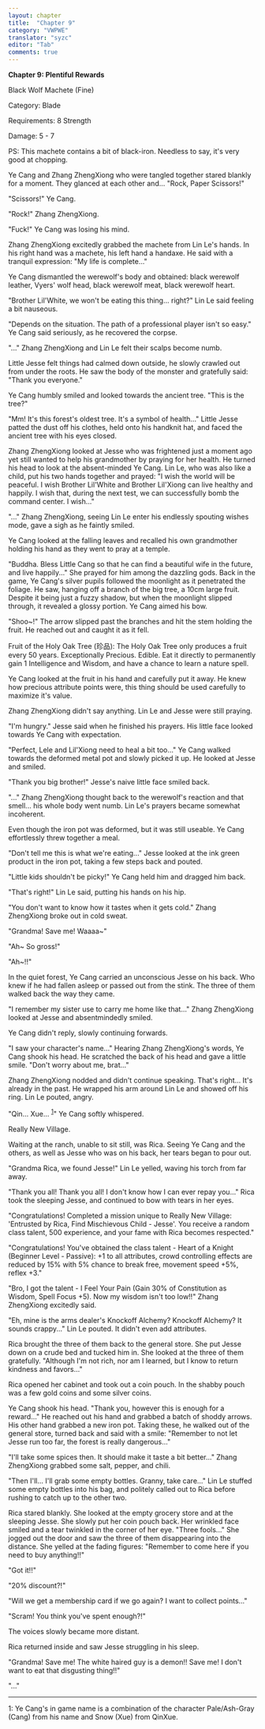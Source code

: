 ```yaml
---
layout: chapter
title:  "Chapter 9"
category: "VWPWE"
translator: "syzc"
editor: "Tab"
comments: true
---
```


**Chapter 9: Plentiful Rewards**

Black Wolf Machete (Fine)

Category: Blade

Requirements: 8 Strength

Damage: 5 - 7

PS: This machete contains a bit of black-iron. Needless to say, it's very good at chopping.

Ye Cang and Zhang ZhengXiong who were tangled together stared blankly for a moment. They glanced at each other and... "Rock, Paper Scissors!" 

"Scissors!" Ye Cang.

"Rock!" Zhang ZhengXiong.

"Fuck!" Ye Cang was losing his mind.

Zhang ZhengXiong excitedly grabbed the machete from Lin Le's hands. In his right hand was a machete, his left hand a handaxe. He said with a tranquil expression: "My life is complete..."

Ye Cang dismantled the werewolf's body and obtained: black werewolf leather, Vyers' wolf head, black werewolf meat, black werewolf heart.

"Brother Lil'White, we won't be eating this thing... right?" Lin Le said feeling a bit nauseous.

"Depends on the situation. The path of a professional player isn't so easy." Ye Cang said seriously, as he recovered the corpse.

"..." Zhang ZhengXiong and Lin Le felt their scalps become numb.

Little Jesse felt things had calmed down outside, he slowly crawled out from under the roots. He saw the body of the monster and gratefully said: "Thank you everyone."

Ye Cang humbly smiled and looked towards the ancient tree. "This is the tree?"

"Mm! It's this forest's oldest tree. It's a symbol of health..." Little Jesse patted the dust off his clothes, held onto his handknit hat, and faced the ancient tree with his eyes closed.

Zhang ZhengXiong looked at Jesse who was frightened just a moment ago yet still wanted to help his grandmother by praying for her health. He turned his head to look at the absent-minded Ye Cang. Lin Le, who was also like a child, put his two hands together and prayed: "I wish the world will be peaceful. I wish Brother Lil'White and Brother Lil'Xiong can live healthy and happily. I wish that, during the next test, we can successfully bomb the command center. I wish..."

"..." Zhang ZhengXiong, seeing Lin Le enter his endlessly spouting wishes mode, gave a sigh as he faintly smiled.

Ye Cang looked at the falling leaves and recalled his own grandmother holding his hand as they went to pray at a temple. 

"Buddha. Bless Little Cang so that he can find a beautiful wife in the future, and live happily..." She prayed for him among the dazzling gods. Back in the game, Ye Cang's silver pupils followed the moonlight as it penetrated the foliage. He saw, hanging off a branch of the big tree, a 10cm large fruit. Despite it being just a fuzzy shadow, but when the moonlight slipped through, it revealed a glossy portion. Ye Cang aimed his bow.

"Shoo~!" The arrow slipped past the branches and hit the stem holding the fruit. He reached out and caught it as it fell.

Fruit of the Holy Oak Tree (珍品): The Holy Oak Tree only produces a fruit every 50 years. Exceptionally Precious. Edible. Eat it directly to permanently gain 1 Intelligence and Wisdom, and have a chance to learn a nature spell.

Ye Cang looked at the fruit in his hand and carefully put it away. He knew how precious attribute points were, this thing should be used carefully to maximize it's value.

Zhang ZhengXiong didn't say anything. Lin Le and Jesse were still praying.

"I'm hungry." Jesse said when he finished his prayers. His little face looked towards Ye Cang with expectation.

"Perfect, Lele and Lil'Xiong need to heal a bit too..." Ye Cang walked towards the deformed metal pot and slowly picked it up. He looked at Jesse and smiled.

"Thank you big brother!" Jesse's naive little face smiled back.

"..." Zhang ZhengXiong thought back to the werewolf's reaction and that smell... his whole body went numb. Lin Le's prayers became somewhat incoherent.

Even though the iron pot was deformed, but it was still useable. Ye Cang effortlessly threw together a meal.

"Don't tell me this is what we're eating..." Jesse looked at the ink green product in the iron pot, taking a few steps back and pouted.

"Little kids shouldn't be picky!" Ye Cang held him and dragged him back.

"That's right!" Lin Le said, putting his hands on his hip.

"You don't want to know how it tastes when it gets cold." Zhang ZhengXiong broke out in cold sweat.

"Grandma! Save me! Waaaa~" 

"Ah~ So gross!"

"Ah~!!"

In the quiet forest, Ye Cang carried an unconscious Jesse on his back. Who knew if he had fallen asleep or passed out from the stink. The three of them walked back the way they came.

"I remember my sister use to carry me home like that..." Zhang ZhengXiong looked at Jesse and absentmindedly smiled.

Ye Cang didn't reply, slowly continuing forwards.

"I saw your character's name..." Hearing Zhang ZhengXiong's words, Ye Cang shook his head. He scratched the back of his head and gave a little smile. "Don't worry about me, brat..."

Zhang ZhengXiong nodded and didn't continue speaking. That's right... It's already in the past. He wrapped his arm around Lin Le and showed off his ring. Lin Le pouted, angry.

"Qin... Xue... <sup>[1](#footnote1)</sup>" Ye Cang softly whispered.

Really New Village.

Waiting at the ranch, unable to sit still, was Rica. Seeing Ye Cang and the others, as well as Jesse who was on his back, her tears began to pour out.

"Grandma Rica, we found Jesse!" Lin Le yelled, waving his torch from far away.

"Thank you all! Thank you all! I don't know how I can ever repay you..." Rica took the sleeping Jesse, and continued to bow with tears in her eyes.

"Congratulations! Completed a mission unique to Really New Village: 'Entrusted by Rica, Find Mischievous Child - Jesse'. You receive a random class talent, 500 experience, and your fame with Rica becomes respected."

"Congratulations! You've obtained the class talent - Heart of a Knight (Beginner Level - Passive): +1 to all attributes, crowd controlling effects are reduced by 15% with 5% chance to break free, movement speed +5%, reflex +3."

"Bro, I got the talent - I Feel Your Pain (Gain 30% of Constitution as Wisdom, Spell Focus +5). Now my wisdom isn't too low!!" Zhang ZhengXiong excitedly said.

"Eh, mine is the arms dealer's Knockoff Alchemy? Knockoff Alchemy? It sounds crappy..." Lin Le pouted. It didn't even add attributes.

Rica brought the three of them back to the general store. She put Jesse down on a crude bed and tucked him in. She looked at the three of them gratefully. "Although I'm not rich, nor am I learned, but I know to return kindness and favors..."

Rica opened her cabinet and took out a coin pouch. In the shabby pouch was a few gold coins and some silver coins.

Ye Cang shook his head. "Thank you, however this is enough for a reward..." He reached out his hand and grabbed a batch of shoddy arrows. His other hand grabbed a new iron pot. Taking these, he walked out of the general store, turned back and said with a smile: "Remember to not let Jesse run too far, the forest is really dangerous..."

"I'll take some spices then. It should make it taste a bit better..." Zhang ZhengXiong grabbed some salt, pepper, and chili.

"Then I'll... I'll grab some empty bottles. Granny, take care..." Lin Le stuffed some empty bottles into his bag, and politely called out to Rica before rushing to catch up to the other two.

Rica stared blankly. She looked at the empty grocery store and at the sleeping Jesse. She slowly put her coin pouch back. Her wrinkled face smiled and a tear twinkled in the corner of her eye. "Three fools..." She jogged out the door and saw the three of them disappearing into the distance. She yelled at the fading figures: "Remember to come here if you need to buy anything!!"

"Got it!!"

"20% discount?!"

"Will we get a membership card if we go again? I want to collect points..."

"Scram! You think you've spent enough?!"

The voices slowly became more distant.

Rica returned inside and saw Jesse struggling in his sleep.

"Grandma! Save me! The white haired guy is a demon!! Save me! I don't want to eat that disgusting thing!!"

"..."

---

<a name="footnote1">1</a>: Ye Cang's in game name is a combination of the character Pale/Ash-Gray (Cang) from his name and Snow (Xue) from QinXue.